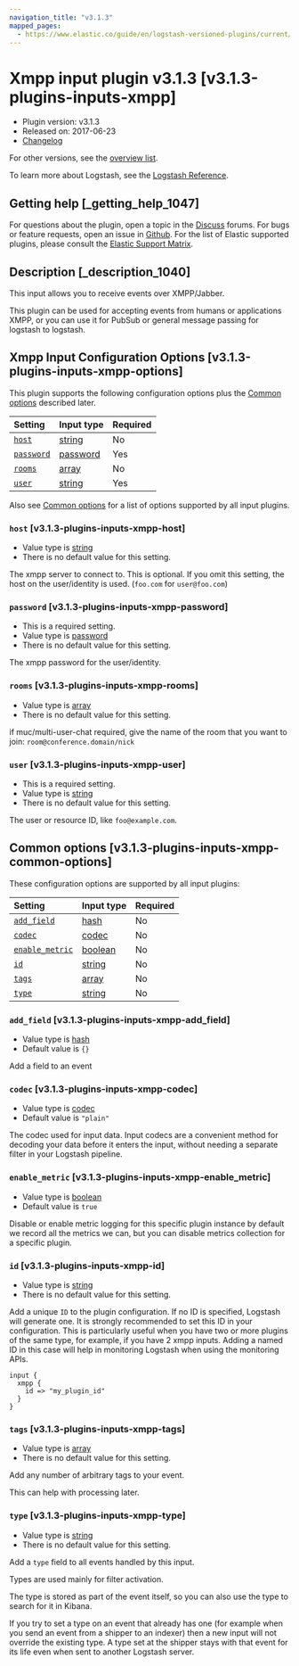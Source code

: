```yaml
---
navigation_title: "v3.1.3"
mapped_pages:
  - https://www.elastic.co/guide/en/logstash-versioned-plugins/current/v3.1.3-plugins-inputs-xmpp.html
---
```


# Xmpp input plugin v3.1.3 [v3.1.3-plugins-inputs-xmpp]

* Plugin version: v3.1.3
* Released on: 2017-06-23
* [Changelog](https://github.com/logstash-plugins/logstash-input-xmpp/blob/v3.1.3/CHANGELOG.md)

For other versions, see the [overview list](input-xmpp-index.md).

To learn more about Logstash, see the [Logstash Reference](https://www.elastic.co/guide/en/logstash/current/index.html).

## Getting help [_getting_help_1047]

For questions about the plugin, open a topic in the [Discuss](http://discuss.elastic.co) forums. For bugs or feature requests, open an issue in [Github](https://github.com/logstash-plugins/logstash-input-xmpp). For the list of Elastic supported plugins, please consult the [Elastic Support Matrix](https://www.elastic.co/support/matrix#matrix_logstash_plugins).

## Description [_description_1040]

This input allows you to receive events over XMPP/Jabber.

This plugin can be used for accepting events from humans or applications XMPP, or you can use it for PubSub or general message passing for logstash to logstash.

## Xmpp Input Configuration Options [v3.1.3-plugins-inputs-xmpp-options]

This plugin supports the following configuration options plus the [Common options](v3-1-3-plugins-inputs-xmpp.md#v3.1.3-plugins-inputs-xmpp-common-options) described later.

| Setting | Input type | Required |
| :- | :- | :- |
| [`host`](v3-1-3-plugins-inputs-xmpp.md#v3.1.3-plugins-inputs-xmpp-host) | [string](/lsr/value-types.md#string) | No |
| [`password`](v3-1-3-plugins-inputs-xmpp.md#v3.1.3-plugins-inputs-xmpp-password) | [password](/lsr/value-types.md#password) | Yes |
| [`rooms`](v3-1-3-plugins-inputs-xmpp.md#v3.1.3-plugins-inputs-xmpp-rooms) | [array](/lsr/value-types.md#array) | No |
| [`user`](v3-1-3-plugins-inputs-xmpp.md#v3.1.3-plugins-inputs-xmpp-user) | [string](/lsr/value-types.md#string) | Yes |

Also see [Common options](v3-1-3-plugins-inputs-xmpp.md#v3.1.3-plugins-inputs-xmpp-common-options) for a list of options supported by all input plugins.

### `host` [v3.1.3-plugins-inputs-xmpp-host]

* Value type is [string](/lsr/value-types.md#string)
* There is no default value for this setting.

The xmpp server to connect to. This is optional. If you omit this setting, the host on the user/identity is used. (`foo.com` for `user@foo.com`)

### `password` [v3.1.3-plugins-inputs-xmpp-password]

* This is a required setting.
* Value type is [password](/lsr/value-types.md#password)
* There is no default value for this setting.

The xmpp password for the user/identity.

### `rooms` [v3.1.3-plugins-inputs-xmpp-rooms]

* Value type is [array](/lsr/value-types.md#array)
* There is no default value for this setting.

if muc/multi-user-chat required, give the name of the room that you want to join: `room@conference.domain/nick`

### `user` [v3.1.3-plugins-inputs-xmpp-user]

* This is a required setting.
* Value type is [string](/lsr/value-types.md#string)
* There is no default value for this setting.

The user or resource ID, like `foo@example.com`.

## Common options [v3.1.3-plugins-inputs-xmpp-common-options]

These configuration options are supported by all input plugins:

| Setting | Input type | Required |
| :- | :- | :- |
| [`add_field`](v3-1-3-plugins-inputs-xmpp.md#v3.1.3-plugins-inputs-xmpp-add_field) | [hash](/lsr/value-types.md#hash) | No |
| [`codec`](v3-1-3-plugins-inputs-xmpp.md#v3.1.3-plugins-inputs-xmpp-codec) | [codec](/lsr/value-types.md#codec) | No |
| [`enable_metric`](v3-1-3-plugins-inputs-xmpp.md#v3.1.3-plugins-inputs-xmpp-enable_metric) | [boolean](/lsr/value-types.md#boolean) | No |
| [`id`](v3-1-3-plugins-inputs-xmpp.md#v3.1.3-plugins-inputs-xmpp-id) | [string](/lsr/value-types.md#string) | No |
| [`tags`](v3-1-3-plugins-inputs-xmpp.md#v3.1.3-plugins-inputs-xmpp-tags) | [array](/lsr/value-types.md#array) | No |
| [`type`](v3-1-3-plugins-inputs-xmpp.md#v3.1.3-plugins-inputs-xmpp-type) | [string](/lsr/value-types.md#string) | No |

### `add_field` [v3.1.3-plugins-inputs-xmpp-add_field]

* Value type is [hash](/lsr/value-types.md#hash)
* Default value is `{}`

Add a field to an event

### `codec` [v3.1.3-plugins-inputs-xmpp-codec]

* Value type is [codec](/lsr/value-types.md#codec)
* Default value is `"plain"`

The codec used for input data. Input codecs are a convenient method for decoding your data before it enters the input, without needing a separate filter in your Logstash pipeline.

### `enable_metric` [v3.1.3-plugins-inputs-xmpp-enable_metric]

* Value type is [boolean](/lsr/value-types.md#boolean)
* Default value is `true`

Disable or enable metric logging for this specific plugin instance by default we record all the metrics we can, but you can disable metrics collection for a specific plugin.

### `id` [v3.1.3-plugins-inputs-xmpp-id]

* Value type is [string](/lsr/value-types.md#string)
* There is no default value for this setting.

Add a unique `ID` to the plugin configuration. If no ID is specified, Logstash will generate one. It is strongly recommended to set this ID in your configuration. This is particularly useful when you have two or more plugins of the same type, for example, if you have 2 xmpp inputs. Adding a named ID in this case will help in monitoring Logstash when using the monitoring APIs.

```
input {
  xmpp {
    id => "my_plugin_id"
  }
}
```

### `tags` [v3.1.3-plugins-inputs-xmpp-tags]

* Value type is [array](/lsr/value-types.md#array)
* There is no default value for this setting.

Add any number of arbitrary tags to your event.

This can help with processing later.

### `type` [v3.1.3-plugins-inputs-xmpp-type]

* Value type is [string](/lsr/value-types.md#string)
* There is no default value for this setting.

Add a `type` field to all events handled by this input.

Types are used mainly for filter activation.

The type is stored as part of the event itself, so you can also use the type to search for it in Kibana.

If you try to set a type on an event that already has one (for example when you send an event from a shipper to an indexer) then a new input will not override the existing type. A type set at the shipper stays with that event for its life even when sent to another Logstash server.
